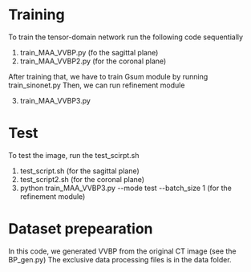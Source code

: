 # Training
 To train the tensor-domain network run the following code sequentially

 1. train_MAA_VVBP.py (fo the sagittal plane)
 2. train_MAA_VVBP2.py (for the coronal plane)

 After training that, we have to train Gsum module by running train_sinonet.py
 Then, we can run refinement module
 
 3. train_MAA_VVBP3.py

 # Test
  To test the image, run the test_scirpt.sh
  1. test_script.sh (for the sagittal plane)
  2. test_script2.sh (for the coronal plane)
  3. python train_MAA_VVBP3.py --mode test --batch_size 1 (for the refinement module)

 # Dataset prepearation
 In this code, we generated VVBP from the original CT image (see the BP_gen.py)
 The exclusive data processing files is in the data folder.
